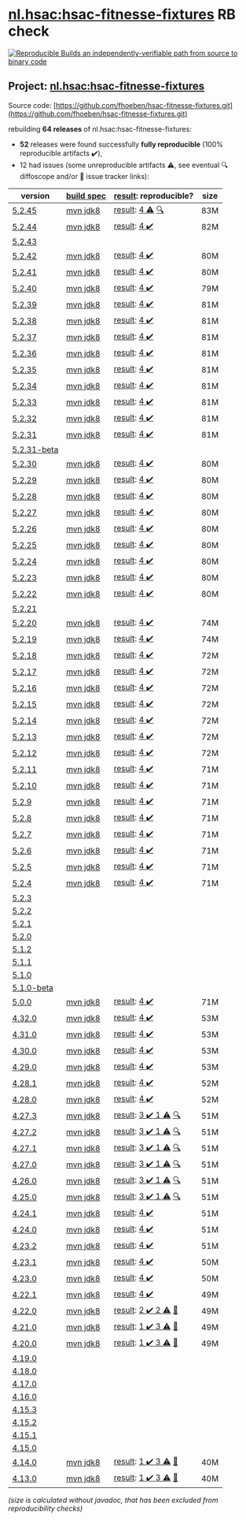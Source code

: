 [nl.hsac:hsac-fitnesse-fixtures](https://central.sonatype.com/artifact/nl.hsac/hsac-fitnesse-fixtures/versions) RB check
=======

[![Reproducible Builds](https://reproducible-builds.org/images/logos/rb.svg) an independently-verifiable path from source to binary code](https://reproducible-builds.org/)

## Project: [nl.hsac:hsac-fitnesse-fixtures](https://central.sonatype.com/artifact/nl.hsac/hsac-fitnesse-fixtures/versions)

Source code: [https://github.com/fhoeben/hsac-fitnesse-fixtures.git](https://github.com/fhoeben/hsac-fitnesse-fixtures.git)

rebuilding **64 releases** of nl.hsac:hsac-fitnesse-fixtures:
- **52** releases were found successfully **fully reproducible** (100% reproducible artifacts :heavy_check_mark:),
- 12 had issues (some unreproducible artifacts :warning:, see eventual :mag: diffoscope and/or :memo: issue tracker links):

| version | [build spec](/BUILDSPEC.md) | [result](https://reproducible-builds.org/docs/jvm/): reproducible? | size |
| -- | --------- | ------ | -- |
| [5.2.45](https://central.sonatype.com/artifact/nl.hsac/hsac-fitnesse-fixtures/5.2.45/pom) | [mvn jdk8](hsac-fitnesse-fixtures-5.2.45.buildspec) | [result](hsac-fitnesse-fixtures-5.2.45.buildinfo): [ 4 :warning:](hsac-fitnesse-fixtures-5.2.45.buildcompare) [:mag:](hsac-fitnesse-fixtures-5.2.45.diffoscope) | 83M |
| [5.2.44](https://central.sonatype.com/artifact/nl.hsac/hsac-fitnesse-fixtures/5.2.44/pom) | [mvn jdk8](hsac-fitnesse-fixtures-5.2.44.buildspec) | [result](hsac-fitnesse-fixtures-5.2.44.buildinfo): [4 :heavy_check_mark: ](hsac-fitnesse-fixtures-5.2.44.buildcompare) | 82M |
| [5.2.43](https://central.sonatype.com/artifact/nl.hsac/hsac-fitnesse-fixtures/5.2.43/pom) | | | |
| [5.2.42](https://central.sonatype.com/artifact/nl.hsac/hsac-fitnesse-fixtures/5.2.42/pom) | [mvn jdk8](hsac-fitnesse-fixtures-5.2.42.buildspec) | [result](hsac-fitnesse-fixtures-5.2.42.buildinfo): [4 :heavy_check_mark: ](hsac-fitnesse-fixtures-5.2.42.buildcompare) | 80M |
| [5.2.41](https://central.sonatype.com/artifact/nl.hsac/hsac-fitnesse-fixtures/5.2.41/pom) | [mvn jdk8](hsac-fitnesse-fixtures-5.2.41.buildspec) | [result](hsac-fitnesse-fixtures-5.2.41.buildinfo): [4 :heavy_check_mark: ](hsac-fitnesse-fixtures-5.2.41.buildcompare) | 80M |
| [5.2.40](https://central.sonatype.com/artifact/nl.hsac/hsac-fitnesse-fixtures/5.2.40/pom) | [mvn jdk8](hsac-fitnesse-fixtures-5.2.40.buildspec) | [result](hsac-fitnesse-fixtures-5.2.40.buildinfo): [4 :heavy_check_mark: ](hsac-fitnesse-fixtures-5.2.40.buildcompare) | 79M |
| [5.2.39](https://central.sonatype.com/artifact/nl.hsac/hsac-fitnesse-fixtures/5.2.39/pom) | [mvn jdk8](hsac-fitnesse-fixtures-5.2.39.buildspec) | [result](hsac-fitnesse-fixtures-5.2.39.buildinfo): [4 :heavy_check_mark: ](hsac-fitnesse-fixtures-5.2.39.buildcompare) | 81M |
| [5.2.38](https://central.sonatype.com/artifact/nl.hsac/hsac-fitnesse-fixtures/5.2.38/pom) | [mvn jdk8](hsac-fitnesse-fixtures-5.2.38.buildspec) | [result](hsac-fitnesse-fixtures-5.2.38.buildinfo): [4 :heavy_check_mark: ](hsac-fitnesse-fixtures-5.2.38.buildcompare) | 81M |
| [5.2.37](https://central.sonatype.com/artifact/nl.hsac/hsac-fitnesse-fixtures/5.2.37/pom) | [mvn jdk8](hsac-fitnesse-fixtures-5.2.37.buildspec) | [result](hsac-fitnesse-fixtures-5.2.37.buildinfo): [4 :heavy_check_mark: ](hsac-fitnesse-fixtures-5.2.37.buildcompare) | 81M |
| [5.2.36](https://central.sonatype.com/artifact/nl.hsac/hsac-fitnesse-fixtures/5.2.36/pom) | [mvn jdk8](hsac-fitnesse-fixtures-5.2.36.buildspec) | [result](hsac-fitnesse-fixtures-5.2.36.buildinfo): [4 :heavy_check_mark: ](hsac-fitnesse-fixtures-5.2.36.buildcompare) | 81M |
| [5.2.35](https://central.sonatype.com/artifact/nl.hsac/hsac-fitnesse-fixtures/5.2.35/pom) | [mvn jdk8](hsac-fitnesse-fixtures-5.2.35.buildspec) | [result](hsac-fitnesse-fixtures-5.2.35.buildinfo): [4 :heavy_check_mark: ](hsac-fitnesse-fixtures-5.2.35.buildcompare) | 81M |
| [5.2.34](https://central.sonatype.com/artifact/nl.hsac/hsac-fitnesse-fixtures/5.2.34/pom) | [mvn jdk8](hsac-fitnesse-fixtures-5.2.34.buildspec) | [result](hsac-fitnesse-fixtures-5.2.34.buildinfo): [4 :heavy_check_mark: ](hsac-fitnesse-fixtures-5.2.34.buildcompare) | 81M |
| [5.2.33](https://central.sonatype.com/artifact/nl.hsac/hsac-fitnesse-fixtures/5.2.33/pom) | [mvn jdk8](hsac-fitnesse-fixtures-5.2.33.buildspec) | [result](hsac-fitnesse-fixtures-5.2.33.buildinfo): [4 :heavy_check_mark: ](hsac-fitnesse-fixtures-5.2.33.buildcompare) | 81M |
| [5.2.32](https://central.sonatype.com/artifact/nl.hsac/hsac-fitnesse-fixtures/5.2.32/pom) | [mvn jdk8](hsac-fitnesse-fixtures-5.2.32.buildspec) | [result](hsac-fitnesse-fixtures-5.2.32.buildinfo): [4 :heavy_check_mark: ](hsac-fitnesse-fixtures-5.2.32.buildcompare) | 81M |
| [5.2.31](https://central.sonatype.com/artifact/nl.hsac/hsac-fitnesse-fixtures/5.2.31/pom) | [mvn jdk8](hsac-fitnesse-fixtures-5.2.31.buildspec) | [result](hsac-fitnesse-fixtures-5.2.31.buildinfo): [4 :heavy_check_mark: ](hsac-fitnesse-fixtures-5.2.31.buildcompare) | 81M |
| [5.2.31-beta](https://central.sonatype.com/artifact/nl.hsac/hsac-fitnesse-fixtures/5.2.31-beta/pom) | | | |
| [5.2.30](https://central.sonatype.com/artifact/nl.hsac/hsac-fitnesse-fixtures/5.2.30/pom) | [mvn jdk8](hsac-fitnesse-fixtures-5.2.30.buildspec) | [result](hsac-fitnesse-fixtures-5.2.30.buildinfo): [4 :heavy_check_mark: ](hsac-fitnesse-fixtures-5.2.30.buildcompare) | 80M |
| [5.2.29](https://central.sonatype.com/artifact/nl.hsac/hsac-fitnesse-fixtures/5.2.29/pom) | [mvn jdk8](hsac-fitnesse-fixtures-5.2.29.buildspec) | [result](hsac-fitnesse-fixtures-5.2.29.buildinfo): [4 :heavy_check_mark: ](hsac-fitnesse-fixtures-5.2.29.buildcompare) | 80M |
| [5.2.28](https://central.sonatype.com/artifact/nl.hsac/hsac-fitnesse-fixtures/5.2.28/pom) | [mvn jdk8](hsac-fitnesse-fixtures-5.2.28.buildspec) | [result](hsac-fitnesse-fixtures-5.2.28.buildinfo): [4 :heavy_check_mark: ](hsac-fitnesse-fixtures-5.2.28.buildcompare) | 80M |
| [5.2.27](https://central.sonatype.com/artifact/nl.hsac/hsac-fitnesse-fixtures/5.2.27/pom) | [mvn jdk8](hsac-fitnesse-fixtures-5.2.27.buildspec) | [result](hsac-fitnesse-fixtures-5.2.27.buildinfo): [4 :heavy_check_mark: ](hsac-fitnesse-fixtures-5.2.27.buildcompare) | 80M |
| [5.2.26](https://central.sonatype.com/artifact/nl.hsac/hsac-fitnesse-fixtures/5.2.26/pom) | [mvn jdk8](hsac-fitnesse-fixtures-5.2.26.buildspec) | [result](hsac-fitnesse-fixtures-5.2.26.buildinfo): [4 :heavy_check_mark: ](hsac-fitnesse-fixtures-5.2.26.buildcompare) | 80M |
| [5.2.25](https://central.sonatype.com/artifact/nl.hsac/hsac-fitnesse-fixtures/5.2.25/pom) | [mvn jdk8](hsac-fitnesse-fixtures-5.2.25.buildspec) | [result](hsac-fitnesse-fixtures-5.2.25.buildinfo): [4 :heavy_check_mark: ](hsac-fitnesse-fixtures-5.2.25.buildcompare) | 80M |
| [5.2.24](https://central.sonatype.com/artifact/nl.hsac/hsac-fitnesse-fixtures/5.2.24/pom) | [mvn jdk8](hsac-fitnesse-fixtures-5.2.24.buildspec) | [result](hsac-fitnesse-fixtures-5.2.24.buildinfo): [4 :heavy_check_mark: ](hsac-fitnesse-fixtures-5.2.24.buildcompare) | 80M |
| [5.2.23](https://central.sonatype.com/artifact/nl.hsac/hsac-fitnesse-fixtures/5.2.23/pom) | [mvn jdk8](hsac-fitnesse-fixtures-5.2.23.buildspec) | [result](hsac-fitnesse-fixtures-5.2.23.buildinfo): [4 :heavy_check_mark: ](hsac-fitnesse-fixtures-5.2.23.buildcompare) | 80M |
| [5.2.22](https://central.sonatype.com/artifact/nl.hsac/hsac-fitnesse-fixtures/5.2.22/pom) | [mvn jdk8](hsac-fitnesse-fixtures-5.2.22.buildspec) | [result](hsac-fitnesse-fixtures-5.2.22.buildinfo): [4 :heavy_check_mark: ](hsac-fitnesse-fixtures-5.2.22.buildcompare) | 80M |
| [5.2.21](https://central.sonatype.com/artifact/nl.hsac/hsac-fitnesse-fixtures/5.2.21/pom) | | | |
| [5.2.20](https://central.sonatype.com/artifact/nl.hsac/hsac-fitnesse-fixtures/5.2.20/pom) | [mvn jdk8](hsac-fitnesse-fixtures-5.2.20.buildspec) | [result](hsac-fitnesse-fixtures-5.2.20.buildinfo): [4 :heavy_check_mark: ](hsac-fitnesse-fixtures-5.2.20.buildcompare) | 74M |
| [5.2.19](https://central.sonatype.com/artifact/nl.hsac/hsac-fitnesse-fixtures/5.2.19/pom) | [mvn jdk8](hsac-fitnesse-fixtures-5.2.19.buildspec) | [result](hsac-fitnesse-fixtures-5.2.19.buildinfo): [4 :heavy_check_mark: ](hsac-fitnesse-fixtures-5.2.19.buildcompare) | 74M |
| [5.2.18](https://central.sonatype.com/artifact/nl.hsac/hsac-fitnesse-fixtures/5.2.18/pom) | [mvn jdk8](hsac-fitnesse-fixtures-5.2.18.buildspec) | [result](hsac-fitnesse-fixtures-5.2.18.buildinfo): [4 :heavy_check_mark: ](hsac-fitnesse-fixtures-5.2.18.buildcompare) | 72M |
| [5.2.17](https://central.sonatype.com/artifact/nl.hsac/hsac-fitnesse-fixtures/5.2.17/pom) | [mvn jdk8](hsac-fitnesse-fixtures-5.2.17.buildspec) | [result](hsac-fitnesse-fixtures-5.2.17.buildinfo): [4 :heavy_check_mark: ](hsac-fitnesse-fixtures-5.2.17.buildcompare) | 72M |
| [5.2.16](https://central.sonatype.com/artifact/nl.hsac/hsac-fitnesse-fixtures/5.2.16/pom) | [mvn jdk8](hsac-fitnesse-fixtures-5.2.16.buildspec) | [result](hsac-fitnesse-fixtures-5.2.16.buildinfo): [4 :heavy_check_mark: ](hsac-fitnesse-fixtures-5.2.16.buildcompare) | 72M |
| [5.2.15](https://central.sonatype.com/artifact/nl.hsac/hsac-fitnesse-fixtures/5.2.15/pom) | [mvn jdk8](hsac-fitnesse-fixtures-5.2.15.buildspec) | [result](hsac-fitnesse-fixtures-5.2.15.buildinfo): [4 :heavy_check_mark: ](hsac-fitnesse-fixtures-5.2.15.buildcompare) | 72M |
| [5.2.14](https://central.sonatype.com/artifact/nl.hsac/hsac-fitnesse-fixtures/5.2.14/pom) | [mvn jdk8](hsac-fitnesse-fixtures-5.2.14.buildspec) | [result](hsac-fitnesse-fixtures-5.2.14.buildinfo): [4 :heavy_check_mark: ](hsac-fitnesse-fixtures-5.2.14.buildcompare) | 72M |
| [5.2.13](https://central.sonatype.com/artifact/nl.hsac/hsac-fitnesse-fixtures/5.2.13/pom) | [mvn jdk8](hsac-fitnesse-fixtures-5.2.13.buildspec) | [result](hsac-fitnesse-fixtures-5.2.13.buildinfo): [4 :heavy_check_mark: ](hsac-fitnesse-fixtures-5.2.13.buildcompare) | 72M |
| [5.2.12](https://central.sonatype.com/artifact/nl.hsac/hsac-fitnesse-fixtures/5.2.12/pom) | [mvn jdk8](hsac-fitnesse-fixtures-5.2.12.buildspec) | [result](hsac-fitnesse-fixtures-5.2.12.buildinfo): [4 :heavy_check_mark: ](hsac-fitnesse-fixtures-5.2.12.buildcompare) | 72M |
| [5.2.11](https://central.sonatype.com/artifact/nl.hsac/hsac-fitnesse-fixtures/5.2.11/pom) | [mvn jdk8](hsac-fitnesse-fixtures-5.2.11.buildspec) | [result](hsac-fitnesse-fixtures-5.2.11.buildinfo): [4 :heavy_check_mark: ](hsac-fitnesse-fixtures-5.2.11.buildcompare) | 71M |
| [5.2.10](https://central.sonatype.com/artifact/nl.hsac/hsac-fitnesse-fixtures/5.2.10/pom) | [mvn jdk8](hsac-fitnesse-fixtures-5.2.10.buildspec) | [result](hsac-fitnesse-fixtures-5.2.10.buildinfo): [4 :heavy_check_mark: ](hsac-fitnesse-fixtures-5.2.10.buildcompare) | 71M |
| [5.2.9](https://central.sonatype.com/artifact/nl.hsac/hsac-fitnesse-fixtures/5.2.9/pom) | [mvn jdk8](hsac-fitnesse-fixtures-5.2.9.buildspec) | [result](hsac-fitnesse-fixtures-5.2.9.buildinfo): [4 :heavy_check_mark: ](hsac-fitnesse-fixtures-5.2.9.buildcompare) | 71M |
| [5.2.8](https://central.sonatype.com/artifact/nl.hsac/hsac-fitnesse-fixtures/5.2.8/pom) | [mvn jdk8](hsac-fitnesse-fixtures-5.2.8.buildspec) | [result](hsac-fitnesse-fixtures-5.2.8.buildinfo): [4 :heavy_check_mark: ](hsac-fitnesse-fixtures-5.2.8.buildcompare) | 71M |
| [5.2.7](https://central.sonatype.com/artifact/nl.hsac/hsac-fitnesse-fixtures/5.2.7/pom) | [mvn jdk8](hsac-fitnesse-fixtures-5.2.7.buildspec) | [result](hsac-fitnesse-fixtures-5.2.7.buildinfo): [4 :heavy_check_mark: ](hsac-fitnesse-fixtures-5.2.7.buildcompare) | 71M |
| [5.2.6](https://central.sonatype.com/artifact/nl.hsac/hsac-fitnesse-fixtures/5.2.6/pom) | [mvn jdk8](hsac-fitnesse-fixtures-5.2.6.buildspec) | [result](hsac-fitnesse-fixtures-5.2.6.buildinfo): [4 :heavy_check_mark: ](hsac-fitnesse-fixtures-5.2.6.buildcompare) | 71M |
| [5.2.5](https://central.sonatype.com/artifact/nl.hsac/hsac-fitnesse-fixtures/5.2.5/pom) | [mvn jdk8](hsac-fitnesse-fixtures-5.2.5.buildspec) | [result](hsac-fitnesse-fixtures-5.2.5.buildinfo): [4 :heavy_check_mark: ](hsac-fitnesse-fixtures-5.2.5.buildcompare) | 71M |
| [5.2.4](https://central.sonatype.com/artifact/nl.hsac/hsac-fitnesse-fixtures/5.2.4/pom) | [mvn jdk8](hsac-fitnesse-fixtures-5.2.4.buildspec) | [result](hsac-fitnesse-fixtures-5.2.4.buildinfo): [4 :heavy_check_mark: ](hsac-fitnesse-fixtures-5.2.4.buildcompare) | 71M |
| [5.2.3](https://central.sonatype.com/artifact/nl.hsac/hsac-fitnesse-fixtures/5.2.3/pom) | | | |
| [5.2.2](https://central.sonatype.com/artifact/nl.hsac/hsac-fitnesse-fixtures/5.2.2/pom) | | | |
| [5.2.1](https://central.sonatype.com/artifact/nl.hsac/hsac-fitnesse-fixtures/5.2.1/pom) | | | |
| [5.2.0](https://central.sonatype.com/artifact/nl.hsac/hsac-fitnesse-fixtures/5.2.0/pom) | | | |
| [5.1.2](https://central.sonatype.com/artifact/nl.hsac/hsac-fitnesse-fixtures/5.1.2/pom) | | | |
| [5.1.1](https://central.sonatype.com/artifact/nl.hsac/hsac-fitnesse-fixtures/5.1.1/pom) | | | |
| [5.1.0](https://central.sonatype.com/artifact/nl.hsac/hsac-fitnesse-fixtures/5.1.0/pom) | | | |
| [5.1.0-beta](https://central.sonatype.com/artifact/nl.hsac/hsac-fitnesse-fixtures/5.1.0-beta/pom) | | | |
| [5.0.0](https://central.sonatype.com/artifact/nl.hsac/hsac-fitnesse-fixtures/5.0.0/pom) | [mvn jdk8](hsac-fitnesse-fixtures-5.0.0.buildspec) | [result](hsac-fitnesse-fixtures-5.0.0.buildinfo): [4 :heavy_check_mark: ](hsac-fitnesse-fixtures-5.0.0.buildcompare) | 71M |
| [4.32.0](https://central.sonatype.com/artifact/nl.hsac/hsac-fitnesse-fixtures/4.32.0/pom) | [mvn jdk8](hsac-fitnesse-fixtures-4.32.0.buildspec) | [result](hsac-fitnesse-fixtures-4.32.0.buildinfo): [4 :heavy_check_mark: ](hsac-fitnesse-fixtures-4.32.0.buildcompare) | 53M |
| [4.31.0](https://central.sonatype.com/artifact/nl.hsac/hsac-fitnesse-fixtures/4.31.0/pom) | [mvn jdk8](hsac-fitnesse-fixtures-4.31.0.buildspec) | [result](hsac-fitnesse-fixtures-4.31.0.buildinfo): [4 :heavy_check_mark: ](hsac-fitnesse-fixtures-4.31.0.buildcompare) | 53M |
| [4.30.0](https://central.sonatype.com/artifact/nl.hsac/hsac-fitnesse-fixtures/4.30.0/pom) | [mvn jdk8](hsac-fitnesse-fixtures-4.30.0.buildspec) | [result](hsac-fitnesse-fixtures-4.30.0.buildinfo): [4 :heavy_check_mark: ](hsac-fitnesse-fixtures-4.30.0.buildcompare) | 53M |
| [4.29.0](https://central.sonatype.com/artifact/nl.hsac/hsac-fitnesse-fixtures/4.29.0/pom) | [mvn jdk8](hsac-fitnesse-fixtures-4.29.0.buildspec) | [result](hsac-fitnesse-fixtures-4.29.0.buildinfo): [4 :heavy_check_mark: ](hsac-fitnesse-fixtures-4.29.0.buildcompare) | 53M |
| [4.28.1](https://central.sonatype.com/artifact/nl.hsac/hsac-fitnesse-fixtures/4.28.1/pom) | [mvn jdk8](hsac-fitnesse-fixtures-4.28.1.buildspec) | [result](hsac-fitnesse-fixtures-4.28.1.buildinfo): [4 :heavy_check_mark: ](hsac-fitnesse-fixtures-4.28.1.buildcompare) | 52M |
| [4.28.0](https://central.sonatype.com/artifact/nl.hsac/hsac-fitnesse-fixtures/4.28.0/pom) | [mvn jdk8](hsac-fitnesse-fixtures-4.28.0.buildspec) | [result](hsac-fitnesse-fixtures-4.28.0.buildinfo): [4 :heavy_check_mark: ](hsac-fitnesse-fixtures-4.28.0.buildcompare) | 52M |
| [4.27.3](https://central.sonatype.com/artifact/nl.hsac/hsac-fitnesse-fixtures/4.27.3/pom) | [mvn jdk8](hsac-fitnesse-fixtures-4.27.3.buildspec) | [result](hsac-fitnesse-fixtures-4.27.3.buildinfo): [3 :heavy_check_mark:  1 :warning:](hsac-fitnesse-fixtures-4.27.3.buildcompare) [:mag:](hsac-fitnesse-fixtures-4.27.3.diffoscope) | 51M |
| [4.27.2](https://central.sonatype.com/artifact/nl.hsac/hsac-fitnesse-fixtures/4.27.2/pom) | [mvn jdk8](hsac-fitnesse-fixtures-4.27.2.buildspec) | [result](hsac-fitnesse-fixtures-4.27.2.buildinfo): [3 :heavy_check_mark:  1 :warning:](hsac-fitnesse-fixtures-4.27.2.buildcompare) [:mag:](hsac-fitnesse-fixtures-4.27.2.diffoscope) | 51M |
| [4.27.1](https://central.sonatype.com/artifact/nl.hsac/hsac-fitnesse-fixtures/4.27.1/pom) | [mvn jdk8](hsac-fitnesse-fixtures-4.27.1.buildspec) | [result](hsac-fitnesse-fixtures-4.27.1.buildinfo): [3 :heavy_check_mark:  1 :warning:](hsac-fitnesse-fixtures-4.27.1.buildcompare) [:mag:](hsac-fitnesse-fixtures-4.27.1.diffoscope) | 51M |
| [4.27.0](https://central.sonatype.com/artifact/nl.hsac/hsac-fitnesse-fixtures/4.27.0/pom) | [mvn jdk8](hsac-fitnesse-fixtures-4.27.0.buildspec) | [result](hsac-fitnesse-fixtures-4.27.0.buildinfo): [3 :heavy_check_mark:  1 :warning:](hsac-fitnesse-fixtures-4.27.0.buildcompare) [:mag:](hsac-fitnesse-fixtures-4.27.0.diffoscope) | 51M |
| [4.26.0](https://central.sonatype.com/artifact/nl.hsac/hsac-fitnesse-fixtures/4.26.0/pom) | [mvn jdk8](hsac-fitnesse-fixtures-4.26.0.buildspec) | [result](hsac-fitnesse-fixtures-4.26.0.buildinfo): [3 :heavy_check_mark:  1 :warning:](hsac-fitnesse-fixtures-4.26.0.buildcompare) [:mag:](hsac-fitnesse-fixtures-4.26.0.diffoscope) | 51M |
| [4.25.0](https://central.sonatype.com/artifact/nl.hsac/hsac-fitnesse-fixtures/4.25.0/pom) | [mvn jdk8](hsac-fitnesse-fixtures-4.25.0.buildspec) | [result](hsac-fitnesse-fixtures-4.25.0.buildinfo): [3 :heavy_check_mark:  1 :warning:](hsac-fitnesse-fixtures-4.25.0.buildcompare) [:mag:](hsac-fitnesse-fixtures-4.25.0.diffoscope) | 51M |
| [4.24.1](https://central.sonatype.com/artifact/nl.hsac/hsac-fitnesse-fixtures/4.24.1/pom) | [mvn jdk8](hsac-fitnesse-fixtures-4.24.1.buildspec) | [result](hsac-fitnesse-fixtures-4.24.1.buildinfo): [4 :heavy_check_mark: ](hsac-fitnesse-fixtures-4.24.1.buildcompare) | 51M |
| [4.24.0](https://central.sonatype.com/artifact/nl.hsac/hsac-fitnesse-fixtures/4.24.0/pom) | [mvn jdk8](hsac-fitnesse-fixtures-4.24.0.buildspec) | [result](hsac-fitnesse-fixtures-4.24.0.buildinfo): [4 :heavy_check_mark: ](hsac-fitnesse-fixtures-4.24.0.buildcompare) | 51M |
| [4.23.2](https://central.sonatype.com/artifact/nl.hsac/hsac-fitnesse-fixtures/4.23.2/pom) | [mvn jdk8](hsac-fitnesse-fixtures-4.23.2.buildspec) | [result](hsac-fitnesse-fixtures-4.23.2.buildinfo): [4 :heavy_check_mark: ](hsac-fitnesse-fixtures-4.23.2.buildcompare) | 51M |
| [4.23.1](https://central.sonatype.com/artifact/nl.hsac/hsac-fitnesse-fixtures/4.23.1/pom) | [mvn jdk8](hsac-fitnesse-fixtures-4.23.1.buildspec) | [result](hsac-fitnesse-fixtures-4.23.1.buildinfo): [4 :heavy_check_mark: ](hsac-fitnesse-fixtures-4.23.1.buildcompare) | 50M |
| [4.23.0](https://central.sonatype.com/artifact/nl.hsac/hsac-fitnesse-fixtures/4.23.0/pom) | [mvn jdk8](hsac-fitnesse-fixtures-4.23.0.buildspec) | [result](hsac-fitnesse-fixtures-4.23.0.buildinfo): [4 :heavy_check_mark: ](hsac-fitnesse-fixtures-4.23.0.buildcompare) | 50M |
| [4.22.1](https://central.sonatype.com/artifact/nl.hsac/hsac-fitnesse-fixtures/4.22.1/pom) | [mvn jdk8](hsac-fitnesse-fixtures-4.22.1.buildspec) | [result](hsac-fitnesse-fixtures-4.22.1.buildinfo): [4 :heavy_check_mark: ](hsac-fitnesse-fixtures-4.22.1.buildcompare) | 49M |
| [4.22.0](https://central.sonatype.com/artifact/nl.hsac/hsac-fitnesse-fixtures/4.22.0/pom) | [mvn jdk8](hsac-fitnesse-fixtures-4.22.0.buildspec) | [result](hsac-fitnesse-fixtures-4.22.0.buildinfo): [2 :heavy_check_mark:  2 :warning:](hsac-fitnesse-fixtures-4.22.0.buildcompare) [:memo:](https://github.com/fhoeben/hsac-fitnesse-fixtures/issues/316) | 49M |
| [4.21.0](https://central.sonatype.com/artifact/nl.hsac/hsac-fitnesse-fixtures/4.21.0/pom) | [mvn jdk8](hsac-fitnesse-fixtures-4.21.0.buildspec) | [result](hsac-fitnesse-fixtures-4.21.0.buildinfo): [1 :heavy_check_mark:  3 :warning:](hsac-fitnesse-fixtures-4.21.0.buildcompare) [:memo:](https://github.com/fhoeben/hsac-fitnesse-fixtures/issues/316) | 49M |
| [4.20.0](https://central.sonatype.com/artifact/nl.hsac/hsac-fitnesse-fixtures/4.20.0/pom) | [mvn jdk8](hsac-fitnesse-fixtures-4.20.0.buildspec) | [result](hsac-fitnesse-fixtures-4.20.0.buildinfo): [1 :heavy_check_mark:  3 :warning:](hsac-fitnesse-fixtures-4.20.0.buildcompare) [:memo:](https://github.com/fhoeben/hsac-fitnesse-fixtures/issues/316) | 49M |
| [4.19.0](https://central.sonatype.com/artifact/nl.hsac/hsac-fitnesse-fixtures/4.19.0/pom) | | | |
| [4.18.0](https://central.sonatype.com/artifact/nl.hsac/hsac-fitnesse-fixtures/4.18.0/pom) | | | |
| [4.17.0](https://central.sonatype.com/artifact/nl.hsac/hsac-fitnesse-fixtures/4.17.0/pom) | | | |
| [4.16.0](https://central.sonatype.com/artifact/nl.hsac/hsac-fitnesse-fixtures/4.16.0/pom) | | | |
| [4.15.3](https://central.sonatype.com/artifact/nl.hsac/hsac-fitnesse-fixtures/4.15.3/pom) | | | |
| [4.15.2](https://central.sonatype.com/artifact/nl.hsac/hsac-fitnesse-fixtures/4.15.2/pom) | | | |
| [4.15.1](https://central.sonatype.com/artifact/nl.hsac/hsac-fitnesse-fixtures/4.15.1/pom) | | | |
| [4.15.0](https://central.sonatype.com/artifact/nl.hsac/hsac-fitnesse-fixtures/4.15.0/pom) | | | |
| [4.14.0](https://central.sonatype.com/artifact/nl.hsac/hsac-fitnesse-fixtures/4.14.0/pom) | [mvn jdk8](hsac-fitnesse-fixtures-4.14.0.buildspec) | [result](hsac-fitnesse-fixtures-4.14.0.buildinfo): [1 :heavy_check_mark:  3 :warning:](hsac-fitnesse-fixtures-4.14.0.buildcompare) [:memo:](https://github.com/fhoeben/hsac-fitnesse-fixtures/issues/316) | 40M |
| [4.13.0](https://central.sonatype.com/artifact/nl.hsac/hsac-fitnesse-fixtures/4.13.0/pom) | [mvn jdk8](hsac-fitnesse-fixtures-4.13.0.buildspec) | [result](hsac-fitnesse-fixtures-4.13.0.buildinfo): [1 :heavy_check_mark:  3 :warning:](hsac-fitnesse-fixtures-4.13.0.buildcompare) [:memo:](https://github.com/fhoeben/hsac-fitnesse-fixtures/issues/316) | 40M |

<i>(size is calculated without javadoc, that has been excluded from reproducibility checks)</i>
